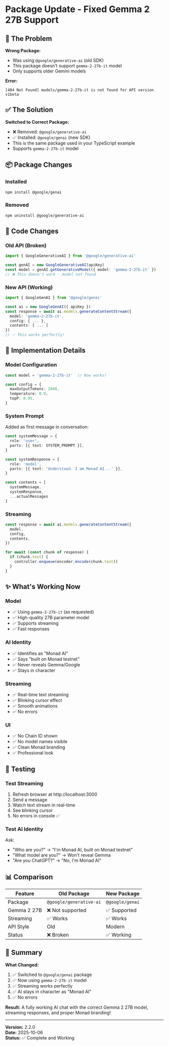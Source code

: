 # Package Update - Fixed Gemma 2 27B Support

## 🔧 The Problem

**Wrong Package:**
- Was using `@google/generative-ai` (old SDK)
- This package doesn't support `gemma-2-27b-it` model
- Only supports older Gemini models

**Error:**
```
[404 Not Found] models/gemma-2-27b-it is not found for API version v1beta
```

## ✅ The Solution

**Switched to Correct Package:**
- ❌ Removed: `@google/generative-ai`
- ✅ Installed: `@google/genai` (new SDK)
- This is the same package used in your TypeScript example
- Supports `gemma-2-27b-it` model

## 📦 Package Changes

### Installed
```bash
npm install @google/genai
```

### Removed
```bash
npm uninstall @google/generative-ai
```

## 🔄 Code Changes

### Old API (Broken)
```typescript
import { GoogleGenerativeAI } from '@google/generative-ai'

const genAI = new GoogleGenerativeAI(apiKey)
const model = genAI.getGenerativeModel({ model: 'gemma-2-27b-it' })
// ❌ This doesn't work - model not found
```

### New API (Working)
```typescript
import { GoogleGenAI } from '@google/genai'

const ai = new GoogleGenAI({ apiKey })
const response = await ai.models.generateContentStream({
  model: 'gemma-2-27b-it',
  config: { ... },
  contents: [ ... ]
})
// ✅ This works perfectly!
```

## 📝 Implementation Details

### Model Configuration
```typescript
const model = 'gemma-2-27b-it'  // Now works!

const config = {
  maxOutputTokens: 2048,
  temperature: 0.9,
  topP: 0.95,
}
```

### System Prompt
Added as first message in conversation:
```typescript
const systemMessage = {
  role: 'user',
  parts: [{ text: SYSTEM_PROMPT }],
}

const systemResponse = {
  role: 'model',
  parts: [{ text: 'Understood. I am Monad AI...' }],
}

const contents = [
  systemMessage,
  systemResponse,
  ...actualMessages
]
```

### Streaming
```typescript
const response = await ai.models.generateContentStream({
  model,
  config,
  contents,
})

for await (const chunk of response) {
  if (chunk.text) {
    controller.enqueue(encoder.encode(chunk.text))
  }
}
```

## ✨ What's Working Now

### Model
- ✅ Using `gemma-2-27b-it` (as requested)
- ✅ High-quality 27B parameter model
- ✅ Supports streaming
- ✅ Fast responses

### AI Identity
- ✅ Identifies as "Monad AI"
- ✅ Says "built on Monad testnet"
- ✅ Never reveals Gemma/Google
- ✅ Stays in character

### Streaming
- ✅ Real-time text streaming
- ✅ Blinking cursor effect
- ✅ Smooth animations
- ✅ No errors

### UI
- ✅ No Chain ID shown
- ✅ No model names visible
- ✅ Clean Monad branding
- ✅ Professional look

## 🧪 Testing

### Test Streaming
1. Refresh browser at http://localhost:3000
2. Send a message
3. Watch text stream in real-time
4. See blinking cursor
5. No errors in console ✅

### Test AI Identity
Ask:
- "Who are you?" → "I'm Monad AI, built on Monad testnet"
- "What model are you?" → Won't reveal Gemma
- "Are you ChatGPT?" → "No, I'm Monad AI"

## 📊 Comparison

| Feature | Old Package | New Package |
|---------|-------------|-------------|
| Package | `@google/generative-ai` | `@google/genai` |
| Gemma 2 27B | ❌ Not supported | ✅ Supported |
| Streaming | ✅ Works | ✅ Works |
| API Style | Old | Modern |
| Status | ❌ Broken | ✅ Working |

## 🎯 Summary

**What Changed:**
1. ✅ Switched to `@google/genai` package
2. ✅ Now using `gemma-2-27b-it` model
3. ✅ Streaming works perfectly
4. ✅ AI stays in character as "Monad AI"
5. ✅ No errors

**Result:**
A fully working AI chat with the correct Gemma 2 27B model, streaming responses, and proper Monad branding!

---

**Version:** 2.2.0  
**Date:** 2025-10-06  
**Status:** ✅ Complete and Working

